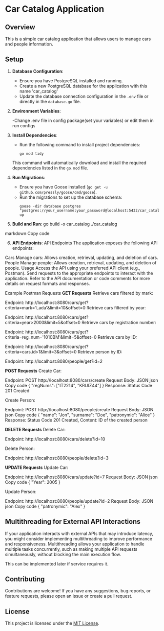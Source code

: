 # Car Catalog Application

## Overview
This is a simple car catalog application that allows users to manage cars and people information.

## Setup
1. **Database Configuration**:
   - Ensure you have PostgreSQL installed and running.
   - Create a new PostgreSQL database for the application with this name 'car_catalog'
   - Update the database connection configuration in the `.env` file or directly in the `database.go` file.
2. **Environment Variables**:
   
   -Change .env file in config package(set your variables) or edit them in run configs
3. **Install Dependencies**:
   - Run the following command to install project dependencies:
     ```
     go mod tidy
     ```
   This command will automatically download and install the required dependencies listed in the `go.mod` file.

4. **Run Migrations**:
   - Ensure you have Goose installed (`go get -u github.com/pressly/goose/cmd/goose`).
   - Run the migrations to set up the database schema:
     ```
     goose -dir database postgres "postgres://your_username:your_password@localhost:5432/car_catalog" up
     ```
    
5. **Build and Run**:
go build -o car_catalog
./car_catalog

markdown
Copy code

6. **API Endpoints**:
API Endpoints
The application exposes the following API endpoints:

Cars
Manage cars: Allows creation, retrieval, updating, and deletion of cars.
People
Manage people: Allows creation, retrieval, updating, and deletion of people.
Usage
Access the API using your preferred API client (e.g., Postman). Send requests to the appropriate endpoints to interact with the application. Refer to the API documentation or code comments for more details on request formats and responses.

Example Postman Requests
**GET Requests**
Retrieve cars filtered by mark:

Endpoint: http://localhost:8080/cars/get?criteria=mark='Lada'&limit=10&offset=0
Retrieve cars filtered by year:

Endpoint: http://localhost:8080/cars/get?criteria=year>2000&limit=5&offset=0
Retrieve cars by registration number:

Endpoint: http://localhost:8080/cars/get?criteria=reg_num='1010BM'&limit=5&offset=0
Retrieve cars by ID:

Endpoint: http://localhost:8080/cars/get?criteria=cars.id>1&limit=3&offset=0
Retrieve person by ID:

Endpoint: http://localhost:8080/people/get?id=2

**POST Requests**
Create Car:

Endpoint: POST http://localhost:8080/cars/create
Request Body: JSON
json
Copy code
{
    "regNums": ["IT2214", "KRUIZ44"]
}
Response: Status Code 201 Created  


Create Person:

Endpoint: POST http://localhost:8080/people/create
Request Body: JSON
json
Copy code
{
    "name": "Jon",
    "surname": "Doe",
    "patronymic": "Alice"
}
Response: Status Code 201 Created, Content: ID of the created person


**DELETE Requests**
Delete Car:

Endpoint: http://localhost:8080/cars/delete?id=10  

Delete Person:

Endpoint: http://localhost:8080/people/delete?id=3  

**UPDATE Requests**
Update Car:

Endpoint: http://localhost:8080/cars/update?id=7
Request Body: JSON
json
Copy code
{
    "Year": 2005
}

Update Person:  

Endpoint: http://localhost:8080/people/update?id=2
Request Body: JSON
json
Copy code
{
    "patronymic": "Alex"
}
## Multithreading for External API Interactions

If your application interacts with external APIs that may introduce latency, you might consider implementing multithreading to improve performance and responsiveness.
Multithreading allows your application to handle multiple tasks concurrently, such as making multiple API requests simultaneously, without blocking the main execution flow.

This can be implemented later if service requires it.

## Contributing
Contributions are welcome! If you have any suggestions, bug reports, or feature requests, please open an issue or create a pull request.

## License
This project is licensed under the [MIT License](LICENSE).
